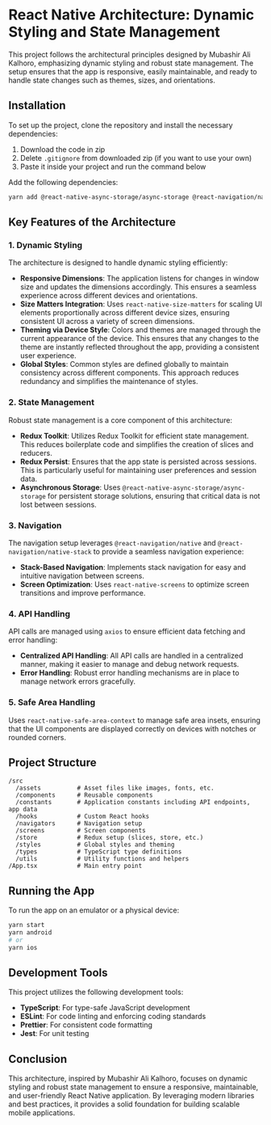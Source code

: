# React Native Architecture: Dynamic Styling and State Management

This project follows the architectural principles designed by Mubashir Ali Kalhoro, emphasizing dynamic styling and robust state management. The setup ensures that the app is responsive, easily maintainable, and ready to handle state changes such as themes, sizes, and orientations.

## Installation

To set up the project, clone the repository and install the necessary dependencies:

1.  Download the code in zip
2.  Delete `.gitignore` from downloaded zip (if you want to use your own)
3.  Paste it inside your project and run the command below

Add the following dependencies:

```bash
yarn add @react-native-async-storage/async-storage @react-navigation/native @react-navigation/native-stack @reduxjs/toolkit react-redux redux-persist axios react-native-screens react-native-safe-area-context react-native-size-matters
```

## Key Features of the Architecture

### 1. **Dynamic Styling**

The architecture is designed to handle dynamic styling efficiently:

- **Responsive Dimensions**: The application listens for changes in window size and updates the dimensions accordingly. This ensures a seamless experience across different devices and orientations.
- **Size Matters Integration**: Uses `react-native-size-matters` for scaling UI elements proportionally across different device sizes, ensuring consistent UI across a variety of screen dimensions.
- **Theming via Device Style**: Colors and themes are managed through the current appearance of the device. This ensures that any changes to the theme are instantly reflected throughout the app, providing a consistent user experience.
- **Global Styles**: Common styles are defined globally to maintain consistency across different components. This approach reduces redundancy and simplifies the maintenance of styles.

### 2. **State Management**

Robust state management is a core component of this architecture:

- **Redux Toolkit**: Utilizes Redux Toolkit for efficient state management. This reduces boilerplate code and simplifies the creation of slices and reducers.
- **Redux Persist**: Ensures that the app state is persisted across sessions. This is particularly useful for maintaining user preferences and session data.
- **Asynchronous Storage**: Uses `@react-native-async-storage/async-storage` for persistent storage solutions, ensuring that critical data is not lost between sessions.

### 3. **Navigation**

The navigation setup leverages `@react-navigation/native` and `@react-navigation/native-stack` to provide a seamless navigation experience:

- **Stack-Based Navigation**: Implements stack navigation for easy and intuitive navigation between screens.
- **Screen Optimization**: Uses `react-native-screens` to optimize screen transitions and improve performance.

### 4. **API Handling**

API calls are managed using `axios` to ensure efficient data fetching and error handling:

- **Centralized API Handling**: All API calls are handled in a centralized manner, making it easier to manage and debug network requests.
- **Error Handling**: Robust error handling mechanisms are in place to manage network errors gracefully.

### 5. **Safe Area Handling**

Uses `react-native-safe-area-context` to manage safe area insets, ensuring that the UI components are displayed correctly on devices with notches or rounded corners.

## Project Structure

```
/src
  /assets          # Asset files like images, fonts, etc.
  /components      # Reusable components
  /constants       # Application constants including API endpoints, app data
  /hooks           # Custom React hooks
  /navigators      # Navigation setup
  /screens         # Screen components
  /store           # Redux setup (slices, store, etc.)
  /styles          # Global styles and theming
  /types           # TypeScript type definitions
  /utils           # Utility functions and helpers
/App.tsx           # Main entry point
```

## Running the App

To run the app on an emulator or a physical device:

```bash
yarn start
yarn android
# or
yarn ios
```

## Development Tools

This project utilizes the following development tools:

- **TypeScript**: For type-safe JavaScript development
- **ESLint**: For code linting and enforcing coding standards
- **Prettier**: For consistent code formatting
- **Jest**: For unit testing

## Conclusion

This architecture, inspired by Mubashir Ali Kalhoro, focuses on dynamic styling and robust state management to ensure a responsive, maintainable, and user-friendly React Native application. By leveraging modern libraries and best practices, it provides a solid foundation for building scalable mobile applications.

